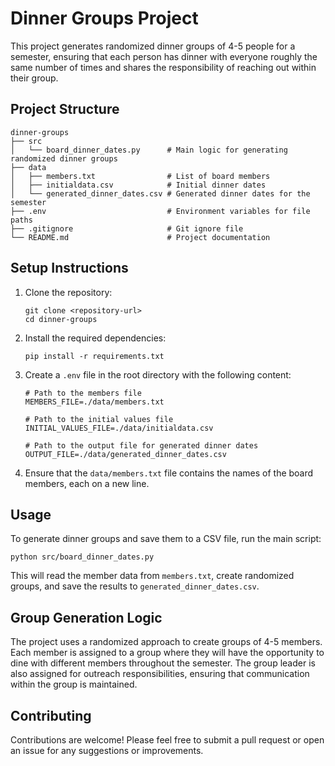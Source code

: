 # Dinner Groups Project

This project generates randomized dinner groups of 4-5 people for a semester, ensuring that each person has dinner with everyone roughly the same number of times and shares the responsibility of reaching out within their group.

## Project Structure

```
dinner-groups
├── src
│   └── board_dinner_dates.py      # Main logic for generating randomized dinner groups
├── data
│   ├── members.txt                # List of board members
│   ├── initialdata.csv            # Initial dinner dates 
│   └── generated_dinner_dates.csv # Generated dinner dates for the semester
├── .env                           # Environment variables for file paths
├── .gitignore                     # Git ignore file
└── README.md                      # Project documentation
```

## Setup Instructions

1. Clone the repository:
   ```
   git clone <repository-url>
   cd dinner-groups
   ```

2. Install the required dependencies:
   ```
   pip install -r requirements.txt
   ```

3. Create a `.env` file in the root directory with the following content:
   ```
   # Path to the members file
   MEMBERS_FILE=./data/members.txt

   # Path to the initial values file
   INITIAL_VALUES_FILE=./data/initialdata.csv

   # Path to the output file for generated dinner dates
   OUTPUT_FILE=./data/generated_dinner_dates.csv
   ```

4. Ensure that the `data/members.txt` file contains the names of the board members, each on a new line.

## Usage

To generate dinner groups and save them to a CSV file, run the main script:
```
python src/board_dinner_dates.py
```

This will read the member data from `members.txt`, create randomized groups, and save the results to `generated_dinner_dates.csv`.

## Group Generation Logic

The project uses a randomized approach to create groups of 4-5 members. Each member is assigned to a group where they will have the opportunity to dine with different members throughout the semester. The group leader is also assigned for outreach responsibilities, ensuring that communication within the group is maintained.

## Contributing

Contributions are welcome! Please feel free to submit a pull request or open an issue for any suggestions or improvements.